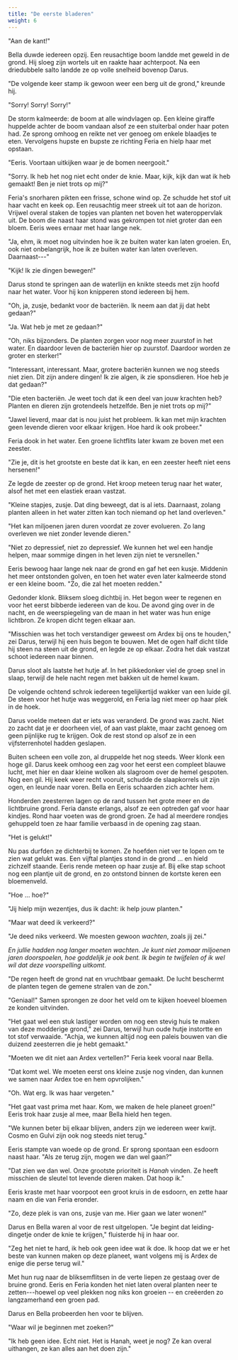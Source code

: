 ```yaml
---
title: "De eerste bladeren"
weight: 6
---
```


"Aan de kant!"

Bella duwde iedereen opzij. Een reusachtige boom landde met geweld in de
grond. Hij sloeg zijn wortels uit en raakte haar achterpoot. Na een
driedubbele salto landde ze op volle snelheid bovenop Darus.

"De volgende keer stamp ik gewoon weer een berg uit de grond," kreunde
hij.

"Sorry! Sorry! Sorry!"

De storm kalmeerde: de boom at alle windvlagen op. Een kleine giraffe
huppelde achter de boom vandaan alsof ze een stuiterbal onder haar poten
had. Ze sprong omhoog en reikte net ver genoeg om enkele blaadjes te
eten. Vervolgens hupste en bupste ze richting Feria en hielp haar met
opstaan.

"Eeris. Voortaan uitkijken waar je de bomen neergooit."

"Sorry. Ik heb het nog niet echt onder de knie. Maar, kijk, kijk dan wat
ik heb gemaakt! Ben je niet trots op mij?"

Feria's snorharen pikten een frisse, schone wind op. Ze schudde het stof
uit haar vacht en keek op. Een reusachtig meer streek uit tot aan de
horizon. Vrijwel overal staken de topjes van planten net boven het
wateroppervlak uit. De boom die naast haar stond was gekrompen tot niet
groter dan een bloem. Eeris wees ernaar met haar lange nek.

"Ja, ehm, ik moet nog uitvinden hoe ik ze buiten water kan laten
groeien. En, ook niet onbelangrijk, hoe ik ze buiten water kan laten
overleven. Daarnaast---"

"Kijk! Ik zie dingen bewegen!"

Darus stond te springen aan de waterlijn en knikte steeds met zijn
hoofd naar het water. Voor hij kon knipperen stond iedereen
bij hem.

"Oh, ja, zusje, bedankt voor de bacteriën. Ik neem aan dat jij dat hebt
gedaan?"

"Ja. Wat heb je met ze gedaan?"

"Oh, niks bijzonders. De planten zorgen voor nog meer zuurstof in het
water. En daardoor leven de bacteriën hier op zuurstof. Daardoor worden
ze groter en sterker!"

"Interessant, interessant. Maar, grotere bacteriën kunnen we nog steeds
niet zien. Dit zijn andere dingen! Ik zie algen, ik zie sponsdieren. Hoe
heb je dat gedaan?"

"Die eten bacteriën. Je weet toch dat ik een deel van jouw krachten
heb? Planten en dieren zijn grotendeels hetzelfde. Ben je niet trots op mij?"

"Jawel lieverd, maar dat is nou juist het probleem. Ik kan met mijn krachten geen levende
dieren voor elkaar krijgen. Hoe hard ik ook probeer."

Feria dook in het water. Een groene lichtflits later kwam ze boven met een zeester.

"Zie je, dit is het grootste en beste dat ik kan, en een zeester heeft
niet eens hersenen!"

Ze legde de zeester op de grond. Het kroop meteen terug naar het water, alsof het met een elastiek eraan vastzat.

"Kleine stapjes, zusje. Dat ding beweegt, dat is al iets. Daarnaast,
zolang planten alleen in het water zitten kan toch niemand op het land
overleven."

"Het kan miljoenen jaren duren voordat ze zover evolueren. Zo lang
overleven we niet zonder levende dieren."

"Niet zo depressief, niet zo depressief. We kunnen het wel een handje
helpen, maar sommige dingen in het leven zijn niet te versnellen."

Eeris bewoog haar lange nek naar de grond en gaf het een kusje.
Middenin het meer ontstonden golven, en toen het water even later
kalmeerde stond er een kleine boom. "Zo, die zal het moeten redden."

Gedonder klonk. Bliksem sloeg dichtbij in. Het begon weer te regenen
en voor het eerst bibberde iedereen van de kou. De avond ging over in de
nacht, en de weerspiegeling van de maan in het water was hun enige
lichtbron. Ze kropen dicht tegen elkaar aan.

"Misschien was het toch verstandiger geweest om Ardex bij ons te
houden," zei Darus, terwijl hij een huis begon te bouwen. Met de ogen
half dicht tilde hij steen na steen uit de grond, en legde ze op elkaar.
Zodra het dak vastzat schoot iedereen naar binnen.

Darus sloot als laatste het hutje af. In het pikkedonker viel de groep snel in slaap, terwijl de hele nacht regen met bakken uit de hemel kwam.

De volgende ochtend schrok iedereen tegelijkertijd wakker van een luide
gil. De steen voor het hutje was weggerold, en Feria lag niet meer op
haar plek in de hoek.

Darus voelde meteen dat er iets was veranderd. De grond was zacht. Niet
zo zacht dat je er doorheen viel, of aan vast plakte, maar zacht genoeg
om geen pijnlijke rug te krijgen. Ook de rest stond op alsof ze in een
vijfsterrenhotel hadden geslapen.

Buiten scheen een volle zon, al druppelde het nog steeds. Weer klonk een
hoge gil. Darus keek omhoog een zag voor het eerst een compleet blauwe
lucht, met hier en daar kleine wolken als slagroom over de hemel
gespoten. Nog een gil. Hij keek weer recht vooruit, schudde de
slaapkorrels uit zijn ogen, en leunde naar voren. Bella en Eeris
schaarden zich achter hem.

Honderden zeesterren lagen op de rand tussen het grote meer en de
lichtbruine grond. Feria danste erlangs, alsof ze een optreden gaf voor
haar kindjes. Rond haar voeten was de grond groen. Ze had al meerdere
rondjes gehuppeld toen ze haar familie verbaasd in de opening zag staan.

"Het is gelukt!"

Nu pas durfden ze dichterbij te komen. Ze hoefden niet ver te lopen om
te zien wat gelukt was. Een vijftal plantjes stond in de grond ... en hield
zichzelf staande. Eeris rende meteen op haar zusje af. Bij elke stap
schoot nog een plantje uit de grond, en zo ontstond binnen de kortste
keren een bloemenveld.

"Hoe ... hoe?"

"Jij hielp mijn wezentjes, dus ik dacht: ik help jouw planten."

"Maar wat deed ik verkeerd?"

"Je deed niks verkeerd. We moesten gewoon *wachten*, zoals jij zei."

*En jullie hadden nog langer moeten wachten. Je kunt niet zomaar miljoenen jaren doorspoelen, hoe goddelijk je ook bent. Ik begin te twijfelen of ik wel wil dat deze voorspelling uitkomt.*

"De regen heeft de grond nat en vruchtbaar gemaakt. De lucht beschermt de
planten tegen de gemene stralen van de zon."

"Geniaal!" Samen sprongen ze door het
veld om te kijken hoeveel bloemen ze konden uitvinden.

"Het gaat wel een stuk lastiger worden om nog een stevig huis te maken
van deze modderige grond," zei Darus, terwijl hun oude hutje instortte
en tot stof verwaaide. "Achja, we kunnen altijd nog een paleis bouwen
van die duizend zeesterren die je hebt gemaakt."

"Moeten we dit niet aan Ardex vertellen?" Feria keek vooral naar Bella.

"Dat komt wel. We moeten eerst ons kleine zusje nog vinden, dan kunnen
we samen naar Ardex toe en hem opvrolijken."

"Oh. Wat erg. Ik was haar vergeten."

"Het gaat vast prima met haar. Kom, we maken de hele planeet groen!" Eeris trok haar zusje al mee, maar Bella hield hen tegen.

"We kunnen beter bij elkaar blijven, anders zijn we iedereen weer kwijt.
Cosmo en Gulvi zijn ook nog steeds niet terug."

Eeris stampte van woede op de grond. Er sprong spontaan een esdoorn
naast haar. "Als ze terug zijn, mogen we dan wel gaan?"

"Dat zien we dan wel. Onze grootste prioriteit is *Hanah* vinden. Ze
heeft misschien de sleutel tot levende dieren maken. Dat hoop
ik."

Eeris kraste met haar voorpoot een groot kruis in de esdoorn, en zette
haar naam en die van Feria eronder.

"Zo, deze plek is van ons, zusje van me. Hier gaan we later wonen!"

Darus en Bella waren al voor de rest uitgelopen. "Je begint dat leiding-dingetje onder de knie te krijgen," fluisterde
hij in haar oor.

"Zeg het niet te hard, ik heb ook geen idee wat ik doe. Ik hoop dat we
er het beste van kunnen maken op deze planeet, want volgens mij is Ardex
de enige die perse terug wil."

Met hun rug naar de bliksemflitsen in de verte liepen ze gestaag over de
bruine grond. Eeris en Feria konden het niet laten overal planten neer
te zetten---hoewel op veel plekken nog niks kon groeien --
en creëerden zo langzamerhand een groen pad. 

Darus en Bella probeerden hen voor te blijven.

"Waar wil je beginnen met zoeken?"

"Ik heb geen idee. Echt niet. Het is Hanah, weet je nog? Ze kan overal uithangen, ze kan alles aan het doen zijn."